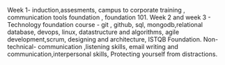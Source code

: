 Week 1- induction,assesments, campus to corporate training , communication tools foundation , foundation 101.
Week 2 and week 3 - Technology foundation course - git , github, sql, mongodb,relational database, devops, linux, 
                    datastructure and algorithms, agile development,scrum, designing and architecture, ISTQB Foundation. 
                    Non-technical- communication ,listening skills, email writing and communication,interpersonal skills,
                    Protecting yourself from distractions. 

